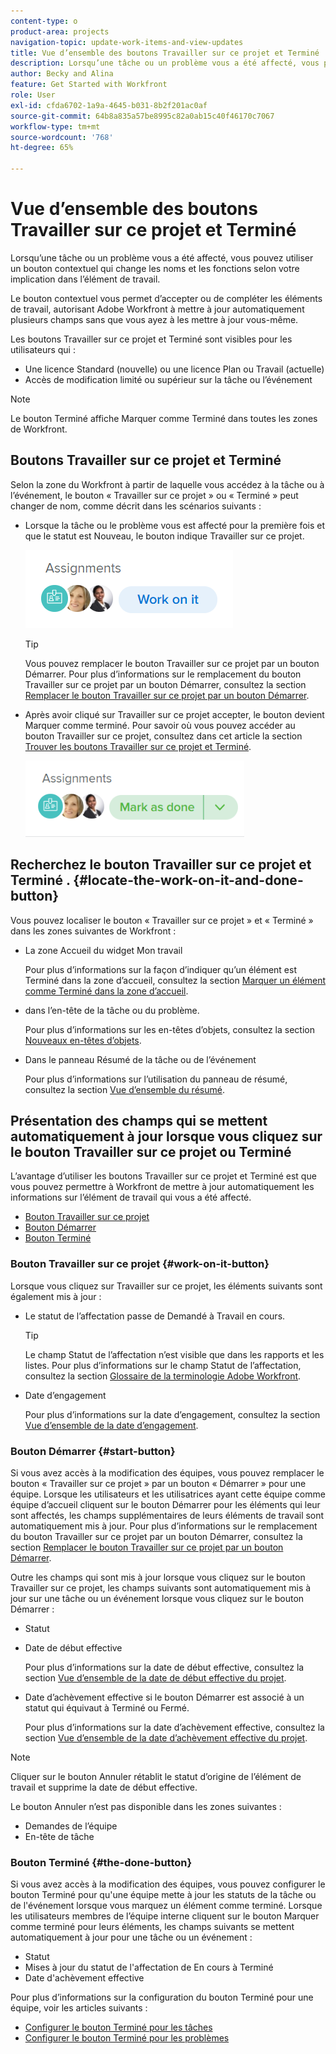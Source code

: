 ```yaml
---
content-type: o
product-area: projects
navigation-topic: update-work-items-and-view-updates
title: Vue d’ensemble des boutons Travailler sur ce projet et Terminé
description: Lorsqu’une tâche ou un problème vous a été affecté, vous pouvez utiliser un bouton contextuel qui change les noms et les fonctions selon votre implication dans l’élément de travail.
author: Becky and Alina
feature: Get Started with Workfront
role: User
exl-id: cfda6702-1a9a-4645-b031-8b2f201ac0af
source-git-commit: 64b8a835a57be8995c82a0ab15c40f46170c7067
workflow-type: tm+mt
source-wordcount: '768'
ht-degree: 65%

---
```


# Vue d’ensemble des boutons Travailler sur ce projet et Terminé

Lorsqu’une tâche ou un problème vous a été affecté, vous pouvez utiliser un bouton contextuel qui change les noms et les fonctions selon votre implication dans l’élément de travail.

Le bouton contextuel vous permet d’accepter ou de compléter les éléments de travail, autorisant Adobe Workfront à mettre à jour automatiquement plusieurs champs sans que vous ayez à les mettre à jour vous-même.

Les boutons Travailler sur ce projet et Terminé sont visibles pour les utilisateurs qui :

* Une licence Standard (nouvelle) ou une licence Plan ou Travail (actuelle)
* Accès de modification limité ou supérieur sur la tâche ou l’événement

>[!NOTE]
>
>Le bouton Terminé affiche Marquer comme Terminé dans toutes les zones de Workfront.

## Boutons Travailler sur ce projet et Terminé

Selon la zone du Workfront à partir de laquelle vous accédez à la tâche ou à l’événement, le bouton « Travailler sur ce projet » ou « Terminé » peut changer de nom, comme décrit dans les scénarios suivants :

* Lorsque la tâche ou le problème vous est affecté pour la première fois et que le statut est Nouveau, le bouton indique Travailler sur ce projet.

  ![](assets/nwe-work-on-it-button.png)

  >[!TIP]
  >
  >Vous pouvez remplacer le bouton Travailler sur ce projet par un bouton Démarrer. Pour plus d’informations sur le remplacement du bouton Travailler sur ce projet par un bouton Démarrer, consultez la section [Remplacer le bouton Travailler sur ce projet par un bouton Démarrer](../../people-teams-and-groups/create-and-manage-teams/work-on-it-button-to-start-button.md).

* Après avoir cliqué sur Travailler sur ce projet accepter, le bouton devient Marquer comme terminé. Pour savoir où vous pouvez accéder au bouton Travailler sur ce projet, consultez dans cet article la section [Trouver les boutons Travailler sur ce projet et Terminé](#locate-the-work-on-it-and-done-button).

  ![](assets/nwe-mark-as-done-button-350x122.png)


<!--If you are not the only one assigned to the task or issue and you are accessing your work item from the My Work widget in the Home area, the button changes to Done with my part.

  ![](assets/home-left-done-with-my-part-button-350x184.png)-->

## Recherchez le bouton Travailler sur ce projet et Terminé . {#locate-the-work-on-it-and-done-button}

Vous pouvez localiser le bouton « Travailler sur ce projet » et « Terminé » dans les zones suivantes de Workfront :

* La zone Accueil du widget Mon travail

  Pour plus d’informations sur la façon d’indiquer qu’un élément est Terminé dans la zone d’accueil, consultez la section [Marquer un élément comme Terminé dans la zone d’accueil](../../workfront-basics/using-home/using-the-home-area/mark-item-done-in-home.md).

* dans l’en-tête de la tâche ou du problème.

  Pour plus d’informations sur les en-têtes d’objets, consultez la section [Nouveaux en-têtes d’objets](../../workfront-basics/the-new-workfront-experience/new-object-headers.md).

* Dans le panneau Résumé de la tâche ou de l’événement

  Pour plus d’informations sur l’utilisation du panneau de résumé, consultez la section [Vue d’ensemble du résumé](../../workfront-basics/the-new-workfront-experience/summary-overview.md).

## Présentation des champs qui se mettent automatiquement à jour lorsque vous cliquez sur le bouton Travailler sur ce projet ou Terminé

L’avantage d’utiliser les boutons Travailler sur ce projet et Terminé est que vous pouvez permettre à Workfront de mettre à jour automatiquement les informations sur l’élément de travail qui vous a été affecté.

* [Bouton Travailler sur ce projet](#work-on-it-button)
* [Bouton Démarrer](#start-button)
* [Bouton Terminé](#the-done-button)

### Bouton Travailler sur ce projet {#work-on-it-button}

Lorsque vous cliquez sur Travailler sur ce projet, les éléments suivants sont également mis à jour :

* Le statut de l’affectation passe de Demandé à Travail en cours.

  >[!TIP]
  >
  >Le champ Statut de l’affectation n’est visible que dans les rapports et les listes. Pour plus d’informations sur le champ Statut de l’affectation, consultez la section [Glossaire de la terminologie Adobe Workfront](../../workfront-basics/navigate-workfront/workfront-navigation/workfront-terminology-glossary.md).

* Date d’engagement

  Pour plus d’informations sur la date d’engagement, consultez la section [Vue d’ensemble de la date d’engagement](../../manage-work/projects/updating-work-in-a-project/overview-of-commit-dates.md).

### Bouton Démarrer {#start-button}

Si vous avez accès à la modification des équipes, vous pouvez remplacer le bouton « Travailler sur ce projet » par un bouton « Démarrer » pour une équipe. Lorsque les utilisateurs et les utilisatrices ayant cette équipe comme équipe d’accueil cliquent sur le bouton Démarrer pour les éléments qui leur sont affectés, les champs supplémentaires de leurs éléments de travail sont automatiquement mis à jour. Pour plus d’informations sur le remplacement du bouton Travailler sur ce projet par un bouton Démarrer, consultez la section [Remplacer le bouton Travailler sur ce projet par un bouton Démarrer](../../people-teams-and-groups/create-and-manage-teams/work-on-it-button-to-start-button.md).

Outre les champs qui sont mis à jour lorsque vous cliquez sur le bouton Travailler sur ce projet, les champs suivants sont automatiquement mis à jour sur une tâche ou un événement lorsque vous cliquez sur le bouton Démarrer :

* Statut
* Date de début effective

  Pour plus d’informations sur la date de début effective, consultez la section [Vue d’ensemble de la date de début effective du projet](../../manage-work/projects/planning-a-project/project-actual-start-date.md).

* Date d’achèvement effective si le bouton Démarrer est associé à un statut qui équivaut à Terminé ou Fermé.

  Pour plus d’informations sur la date d’achèvement effective, consultez la section [Vue d’ensemble de la date d’achèvement effective du projet](../../manage-work/projects/planning-a-project/project-actual-completion-date.md).

>[!NOTE]
>
>Cliquer sur le bouton Annuler rétablit le statut d’origine de l’élément de travail et supprime la date de début effective.
>
>Le bouton Annuler n’est pas disponible dans les zones suivantes :
>
>* Demandes de l’équipe
>* En-tête de tâche
>

### Bouton Terminé {#the-done-button}

Si vous avez accès à la modification des équipes, vous pouvez configurer le bouton Terminé pour qu&#39;une équipe mette à jour les statuts de la tâche ou de l&#39;événement lorsque vous marquez un élément comme terminé. Lorsque les utilisateurs membres de l’équipe interne cliquent sur le bouton Marquer comme terminé pour leurs éléments, les champs suivants se mettent automatiquement à jour pour une tâche ou un événement :

* Statut
* Mises à jour du statut de l&#39;affectation de En cours à Terminé
* Date d&#39;achèvement effective

Pour plus d’informations sur la configuration du bouton Terminé pour une équipe, voir les articles suivants :

* [Configurer le bouton Terminé pour les tâches](../../people-teams-and-groups/create-and-manage-teams/configure-the-done-button-for-tasks.md)
* [Configurer le bouton Terminé pour les problèmes](../../people-teams-and-groups/create-and-manage-teams/configure-the-done-button-for-issues.md)

